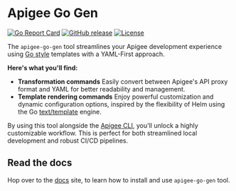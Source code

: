 # Apigee Go Gen
<!--
  Copyright 2024 Google LLC

  Licensed under the Apache License, Version 2.0 (the "License");
  you may not use this file except in compliance with the License.
  You may obtain a copy of the License at

       http://www.apache.org/licenses/LICENSE-2.0

  Unless required by applicable law or agreed to in writing, software
  distributed under the License is distributed on an "AS IS" BASIS,
  WITHOUT WARRANTIES OR CONDITIONS OF ANY KIND, either express or implied.
  See the License for the specific language governing permissions and
  limitations under the License.
-->

[![Go Report Card](https://goreportcard.com/badge/github.com/micovery/apigee-go-gen)](https://goreportcard.com/report/github.com/micovery/apigee-go-gen)
[![GitHub release](https://img.shields.io/github/v/release/micovery/apigee-go-gen)](https://github.com/micovery/apigee-go-gen/releases)
[![License](https://img.shields.io/badge/License-Apache%202.0-blue.svg)](https://opensource.org/licenses/Apache-2.0)

The `apigee-go-gen` tool streamlines your Apigee development experience using [Go style](https://developer.hashicorp.com/nomad/tutorials/templates/go-template-syntax) templates with a YAML-First approach.

**Here's what you'll find:**

* **Transformation commands** Easily convert between Apigee's API proxy format and YAML for better readability and management.
* **Template rendering commands**  Enjoy powerful customization and dynamic configuration options, inspired by the flexibility of Helm using the Go [text/template](https://pkg.go.dev/text/template) engine.

By using this tool alongside the [Apigee CLI](https://github.com/apigee/apigeecli), you'll unlock a highly customizable workflow. This is perfect for both streamlined local development and robust CI/CD pipelines.

## Read the docs

Hop over to the [docs](https://micovery.github.io/apigee-go-gen/) site, to learn how to install and use `apigee-go-gen` tool.

